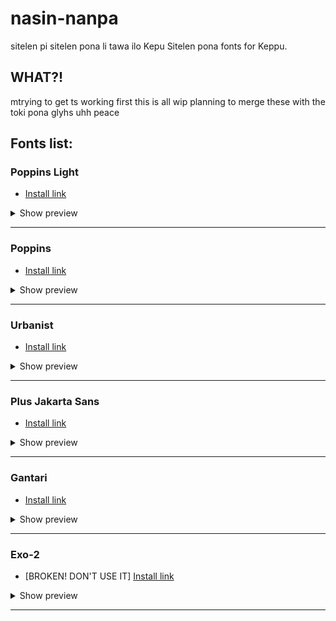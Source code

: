 # nasin-nanpa
sitelen pi sitelen pona li tawa ilo Kepu
Sitelen pona fonts for Keppu.

## WHAT?!
mtrying to get ts working first this is all wip
planning to merge these with the toki pona glyhs
uhh peace
## Fonts list:

### Poppins Light
- [Install link](https://raw.githubusercontent.com/Purple-EyeZ/Bunny-Fonts/main/PoppinsLight/Poppins-Light-font-snippet.json)
<details>
  <summary>Show preview</summary>
 <img src="./Screenshots/Poppins Light-portrait.png" width="300">
</details>

___

### Poppins
- [Install link](https://raw.githubusercontent.com/Purple-EyeZ/Bunny-Fonts/main/Poppins/Poppins-font-snippet.json)
<details>
  <summary>Show preview</summary>
 <img src="./Screenshots/Poppins-portrait.png" width="300">
</details>

___

### Urbanist
- [Install link](https://raw.githubusercontent.com/Purple-EyeZ/Bunny-Fonts/main/Urbanist/Urbanist-font-snippet.json)
<details>
  <summary>Show preview</summary>
 <img src="./Screenshots/Urbanist-portrait.png" width="300">
</details>

___

### Plus Jakarta Sans
- [Install link](https://raw.githubusercontent.com/Purple-EyeZ/Bunny-Fonts/main/Plus-Jakarta-Sans/Plus-Jakarta-Sans-font-snippet.json)
<details>
  <summary>Show preview</summary>
 <img src="./Screenshots/Plus Jakarta Sans-portrait.png" width="300">
</details>

___

### Gantari
- [Install link](https://raw.githubusercontent.com/Purple-EyeZ/Bunny-Fonts/main/Gantari/Gantari-font-snippet.json)
<details>
  <summary>Show preview</summary>
 <img src="./Screenshots/Gantari-portrait.png" width="300">
</details>

___

### Exo-2
- [BROKEN! DON'T USE IT] [Install link](https://raw.githubusercontent.com/Purple-EyeZ/Bunny-Fonts/main/Exo-2/Exo2-font-snippet.json)
<details>
  <summary>Show preview</summary>
 <img src="./Screenshots/Exo 2-portrait.png" width="300">
</details>

___
